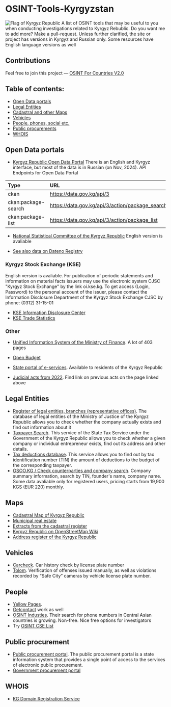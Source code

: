 # OSINT-Tools-Kyrgyzstan
<img src="https://upload.wikimedia.org/wikipedia/commons/c/c7/Flag_of_Kyrgyzstan.svg" alt="Flag of Kyrgyz Republic"/>
A list of OSINT tools that may be useful to you when conducting investigations related to Kyrgyz Rebublic. Do you want me to add more? Make a pull-request.
Unless further clarified, the site or project has versions in Kyrgyz and Russian only. Some resources have English language versions as well

## Contributions
Feel free to join this project — [OSINT For Countries V2.0](https://github.com/paulpogoda/OSINT-for-countries-V2.0)

## Table of contents:
 - [Open Data portals](#open-data-portals)
 - [Legal Entities](#legal-entities)
 - [Cadastral and other Maps](#maps)
 - [Vehicles](#vehicles)
 - [People, phones, social etc.](#people)
 - [Public procurements](#public-procurement)
 - [WHOIS](#whois)

## Open Data portals
- [Kyrgyz Republic Open Data Portal](https://data.gov.kg/en/)
There is an English and Kyrgyz  interface, but most of the data is in Russian (on Nov, 2024). API Endpoints for Open Data Portal

| Type | URL  |
|:----------|:----------|
| ckan    | https://data.gov.kg/api/3    |
| ckan:package-search    | https://data.gov.kg/api/3/action/package_search    |
| ckan:package-list   | https://data.gov.kg/api/3/action/package_list   |

- [National Statistical Committee of the Kyrgyz Republic](https://stat.gov.kg/en/opendata/)
English version is avaliable

- [See also data on Dateno Registry](https://dateno.io/registry/country/KG/)

### Kyrgyz Stock Exchange (KSE)
English version is avaliable. For publication of periodic statements and information on material facts issuers may use the electronic system CJSC "Kyrgyz Stock Exchange" by the link oi.kse.kg.
To get access (Login, Password) to the personal account of the issuer, please contact the Information Disclosure Department of the Kyrgyz Stock Exchange CJSC by phone: (0312) 31-15-01
- [KSE Information Disclosure Center](https://www.kse.kg/en/PublicInfo)
- [KSE Trade Statistics](https://www.kse.kg/en/Statistics)

### Other
- [Unified Information System of the Ministry of Finance](https://okmot.kg).
A lot of 403 pages

- [Open Budget](https://budget.okmot.kg/ru/home)

- [State portal of e-services](https://portal.tunduk.kg).
Available to residents of the Kyrgyz Republic

- [Judicial acts from 2022](https://portal.sot.kg/ru/grsa?id=5&page=1&instance_ids=1&judicial_chamber=1).
Find link on previous acts on the page linked above

## Legal Entities
- [Register of legal entities, branches (representative offices)](https://record.minjust.gov.kg).
The database of legal entities of the Ministry of Justice of the Kyrgyz Republic allows you to check whether the company actually exists and find out information about it
- [Taxpayer Search](https://salyk.kg/TaxPayer/Info).
This service of the State Tax Service under the Government of the Kyrgyz Republic allows you to check whether a given company or individual entrepreneur exists, find out its address and other details.
- [Tax deductions database](https://budget.okmot.kg/ru/income).
This service allows you to find out by tax identification number (TIN) the amount of deductions to the budget of the corresponding taxpayer.
- [OSOO.KG / Check counterparties and company search](https://www.osoo.kg).
Company summary information, search by TIN, founder's name, company name. Some data avaliable only for registered users, pricing starts from 19,900 KGS (EUR 220) monthly.

## Maps
- [Cadastral Map of Kyrgyz Republic](https://www.cadastre.kg/svc-portal/map/main.do)
- [Municipal real estate](https://www.cadastre.kg/svc-portal/app/marketReport.do)
- [Extracts from the cadastral register](https://www.cadastre.kg/svc-portal/app/civilPage.do)
- [Kyrgyz Republic on OpenStreetMap Wiki](https://wiki.openstreetmap.org/wiki/Kyrgyzstan)
- [Address register of the Kyrgyz Republic](http://address.darek.kg)

## Vehicles
- [Carcheck](https://m.mashina.kg/checkvin/). 
Car history check by license plate number
- [Tolom](https://tolom.kg/#searchBlock). 
Verification of offenses issued manually, as well as violations recorded by “Safe City” cameras by vehicle license plate number.

## People
- [Yellow Pages](https://yellowpages.akipress.org). 
- [Getcontact](https://getcontact.com) work as well
- [OSINT Industies](https://app.osint.industries). Their search for phone numbers in Central Asian countries is growing. Non-free. Nice free options for investigators
- Try [OSINT CSE List](https://github.com/paulpogoda/OSINT-CSE)

## Public procurement
- [Public procurement portal](http://zakupki.gov.kg/).
The public procurement portal is a state information system that provides a single point of access to the services of electronic public procurement. 
- [Government procurement portal](https://zakupki.okmot.kg/popp/)

## WHOIS
- [KG Domain Registration Service](https://www.cctld.kg/ru/whois)
